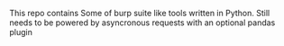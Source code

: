 This repo contains Some of burp suite like tools written in Python. Still needs to be powered by asyncronous requests with an optional pandas plugin
